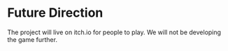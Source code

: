 # Future Direction
The project will live on itch.io for people to play. We will not be developing the game further.